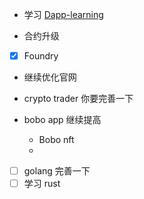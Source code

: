 * 学习 [Dapp-learning](https://github.com/Dapp-Learning-DAO/Dapp-Learning/blob/main/basic/07-hardhat/README-CN.md)


* 合约升级

* [x] Foundry

* 继续优化官网

* crypto trader 你要完善一下

* bobo app 继续提高
    * Bobo nft 
    * 
    
* [ ] golang 完善一下
* [ ] 学习 rust